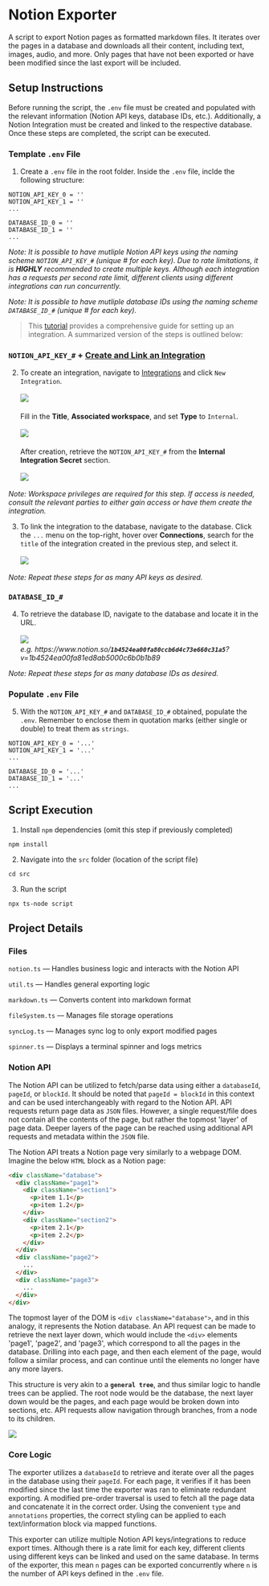 # Notion Exporter

A script to export Notion pages as formatted markdown files. It iterates over the pages in a database and downloads all their content, including text, images, audio, and more. Only pages that have not been exported or have been modified since the last export will be included.

## Setup Instructions

Before running the script, the `.env` file must be created and populated with the relevant information (Notion API keys, database IDs, etc.). Additionally, a Notion Integration must be created and linked to the respective database. Once these steps are completed, the script can be executed.

### Template `.env` File

1. Create a `.env` file in the root folder. Inside the `.env` file, inclde the following structure:
```
NOTION_API_KEY_0 = ''
NOTION_API_KEY_1 = ''
...

DATABASE_ID_0 = ''
DATABASE_ID_1 = ''
...
```
*Note: It is possible to have mutliple Notion API keys using the naming scheme `NOTION_API_KEY_#` (unique # for each key). Due to rate limitations, it is **HIGHLY** recommended to create multiple keys. Although each integration has a requests per second rate limit, different clients using different integrations can run concurrently.*

*Note: It is possible to have mutliple database IDs using the naming scheme `DATABASE_ID_#` (unique # for each key).*

> This [tutorial](https://developers.notion.com/docs/create-a-notion-integration#create-your-integration-in-notion) provides a comprehensive guide for setting up an integration. A summarized version of the steps is outlined below:

### `NOTION_API_KEY_#` +  [Create and Link an Integration](https://developers.notion.com/docs/create-a-notion-integration#create-your-integration-in-notion)

2. To create an integration, navigate to [Integrations](https://www.notion.so/profile/integrations) and click `New Integration`. 
<br><br>![](https://files.readme.io/402cf3d-new_integrations_1.png)
<br><br>Fill in the **Title**, **Associated workspace**, and set **Type** to `Internal`.
<br><br>![](https://files.readme.io/aef3bab-new_integrations_2.png)
<br><br>After creation, retrieve the `NOTION_API_KEY_#` from the **Internal Integration Secret** section.
<br><br>![](https://files.readme.io/7ec836a-integrations_3.png)

*Note: Workspace privileges are required for this step. If access is needed, consult the relevant parties to either gain access or have them create the integration.*

3. To link the integration to the database, navigate to the database. Click the `...` menu on the top-right, hover over **Connections**, search for the `title` of the integration created in the previous step, and select it.
<br><br>![](https://files.readme.io/fefc809-permissions.gif)

*Note: Repeat these steps for as many API keys as desired.*

### `DATABASE_ID_#`

4. To retrieve the database ID, navigate to the database and locate it in the URL.
<br><br>![](https://files.readme.io/64967fd-small-62e5027-notion_database_id.png)
<br>*e.g. h<span>ttps://w<span>ww.<span>notion.so/**`1b4524ea00fa80ccb6d4c73e660c31a5`**?v=1b4524ea00fa81ed8ab5000c6b0b1b89*

*Note: Repeat these steps for as many database IDs as desired.*

### Populate `.env` File

5. With the `NOTION_API_KEY_#` and `DATABASE_ID_#` obtained, populate the `.env`. Remember to enclose them in quotation marks (either single or double) to treat them as `strings`.
```
NOTION_API_KEY_0 = '...'
NOTION_API_KEY_1 = '...'
...

DATABASE_ID_0 = '...'
DATABASE_ID_1 = '...'
...
```

## Script Execution

1. Install `npm` dependencies (omit this step if previously completed)
```
npm install
```

2. Navigate into the `src` folder (location of the script file)
```
cd src
```

3. Run the script
```
npx ts-node script
```

## Project Details

### Files

`notion.ts` — Handles business logic and interacts with the Notion API

`util.ts` — Handles general exporting logic

`markdown.ts` — Converts content into markdown format

`fileSystem.ts` — Manages file storage operations

`syncLog.ts` — Manages sync log to only export modified pages

`spinner.ts` — Displays a terminal spinner and logs metrics

### Notion API

The Notion API can be utilized to fetch/parse data using either a `databaseId`, `pageId`, or `blockId`. It should be noted that `pageId = blockId` in this context and can be used interchangeably with regard to the Notion API. API requests return page data as `JSON` files. However, a single request/file does not contain all the contents of the page, but rather the topmost 'layer' of page data. Deeper layers of the page can be reached using additional API requests and metadata within the `JSON` file.

The Notion API treats a Notion page very similarly to a webpage DOM. Imagine the below `HTML` block as a Notion page:

```html
<div className="database">
  <div className="page1">
    <div className="section1">
      <p>item 1.1</p>
      <p>item 1.2</p>
    </div>
    <div className="section2">
      <p>item 2.1</p>
      <p>item 2.2</p>
    </div>
  </div>
  <div className="page2">
    ...
  </div>
  <div className="page3">
    ...
  </div>
</div>
```

The topmost layer of the DOM is `<div className="database">`, and in this analogy, it represents the Notion database. An API request can be made to retrieve the next layer down, which would include the `<div>` elements 'page1', 'page2', and 'page3', which correspond to all the pages in the database. Drilling into each page, and then each element of the page, would follow a similar process, and can continue until the elements no longer have any more layers.

This structure is very akin to a **`general tree`**, and thus similar logic to handle trees can be applied. The root node would be the database, the next layer down would be the pages, and each page would be broken down into sections, etc. API requests allow navigation through branches, from a node to its children.

![](https://media.geeksforgeeks.org/wp-content/uploads/20200324122406/GenricTree.png)

### Core Logic

The exporter utilizes a `databaseId` to retrieve and iterate over all the pages in the database using their `pageId`. For each page, it verifies if it has been modified since the last time the exporter was ran to eliminate redundant exporting. A modified pre-order traversal is used to fetch all the page data and concatenate it in the correct order. Using the convenient `type` and `annotations` properties, the correct styling can be applied to each text/information block via mapped functions.

This exporter can utilize multiple Notion API keys/integrations to reduce export times. Although there is a rate limit for each key, different clients using different keys can be linked and used on the same database. In terms of the exporter, this mean `n` pages can be exported concurrently where `n` is the number of API keys defined in the `.env` file.
